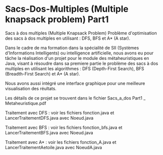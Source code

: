 # Sacs-Dos-Multiples (Multiple knapsack problem) Part1

Sacs à dos multiples (Multiple Knapsack Problem) Problème d'optimisation des sacs à dos multiples en utilisant : DFS, BFS et A* (A star).

Dans le cadre de ma formation dans la spécialité de SII (Systèmes d'Informations Intelligents) ou intelligence artificielle, nous avons eu pour tâche la réalisation d'un projet pour le module des métaheuristiques en Java, visant à résoudre dans sa premiere partie le problème des sacs à dos multiples en utilisant les algorithmes : DFS (Depth-First Search), BFS (Breadth-First Search) et A* (A star).

Nous avons aussi intégré une interface graphique pour une meilleure visualisation des réultats.

Les détails de ce projet se trouvent dans le fichier Sacs_a_dos Part1 _ Metaheuristique.pdf

Traitement avec DFS : voir les fichiers fonction.java et LancerTraitementDFS.java avec Noeud.java

Traitement avec BFS : voir les fichiers fonction_bfs.java et LancerTraitementBFS.java avec Noeud.java

Traitement avec A*  : voir les fichiers fonction_A.java et LancerTraitementAetoile.java avec NoeudA.java




